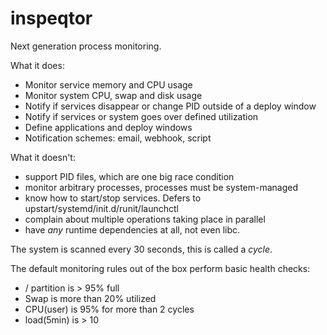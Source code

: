 inspeqtor
=========

Next generation process monitoring.

What it does:

* Monitor service memory and CPU usage
* Monitor system CPU, swap and disk usage
* Notify if services disappear or change PID outside of a deploy window
* Notify if services or system goes over defined utilization
* Define applications and deploy windows
* Notification schemes: email, webhook, script

What it doesn't:

* support PID files, which are one big race condition
* monitor arbitrary processes, processes must be system-managed
* know how to start/stop services.  Defers to upstart/systemd/init.d/runit/launchctl
* complain about multiple operations taking place in parallel
* have *any* runtime dependencies at all, not even libc.

The system is scanned every 30 seconds, this is called a *cycle*.

The default monitoring rules out of the box perform basic health checks:

* / partition is > 95% full
* Swap is more than 20% utilized
* CPU(user) is 95% for more than 2 cycles
* load(5min) is > 10
